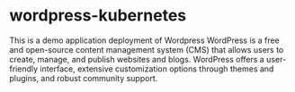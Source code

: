 # wordpress-kubernetes
This is a demo application deployment of Wordpress 
WordPress is a free and open-source content management system (CMS) that allows users to create, manage, and publish websites and blogs. WordPress offers a user-friendly interface, extensive customization options through themes and plugins, and robust community support.
